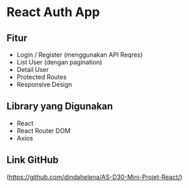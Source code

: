 # React Auth App

## Fitur
- Login / Register (menggunakan API Reqres)
- List User (dengan pagination)
- Detail User
- Protected Routes
- Responsive Design

## Library yang Digunakan
- React
- React Router DOM
- Axios

## Link GitHub
(https://github.com/dindahelena/AS-D30-Mini-Projet-React/)

